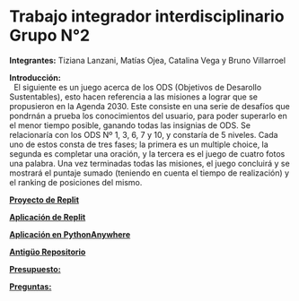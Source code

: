 # Trabajo integrador interdisciplinario Grupo N°2

**Integrantes:** Tiziana Lanzani, Matías Ojea, Catalina Vega y Bruno Villarroel   

**Introducción:**  
&nbsp;&nbsp;El siguiente es un juego acerca de los ODS (Objetivos de Desarollo Sustentables), esto hacen referencia a las misiones a lograr que se propusieron en la Agenda 2030. Este consiste en una serie de desafíos que pondrnán a prueba los conocimientos del usuario, para poder superarlo en el menor tiempo posible, ganando todas las insignias de ODS. Se relacionaría con los ODS Nº 1, 3, 6, 7 y 10, y constaría de 5 niveles. Cada uno de estos consta de tres fases; la primera es un multiple choice, la segunda es completar una oración, y la tercera es el juego de cuatro fotos una palabra. Una vez terminadas todas las misiones, el juego concluirá y se mostrará el puntaje sumado (teniendo en cuenta el tiempo de realización) y el ranking de posiciones del mismo.

<a href="https://replit.com/@CatalinaVEGA6/TPI-1CUAT-Lanzani-Ojea-Vega-y-Villarroel"> **Proyecto de Replit** </a>

<a href="https://tpi-1cuat-lanzani-ojea-vega-y-villarroel.catalinavega6.repl.co/"> **Aplicación de Replit** </a>

<a href="https://tizianalanzani.pythonanywhere.com/"> **Aplicación en PythonAnywhere** </a>

<a href="https://github.com/PioIX/G02-TPI-1CUAT.git"> **Antigüo Repositorio** </a>

<a href="https://docs.google.com/document/d/1WPwn94gXcoB4pePyvUhpj8K_zaCSBIkLgGZ6xxnqBSU/edit?usp=sharing"> **Presupuesto:**</a>

<a href="https://docs.google.com/document/d/1JQTs6MtJJZuuSQ2ofDcEB_Qll8V_GyX89KGmc9IH5SE/edit?usp=sharing"> **Preguntas:**</a>


